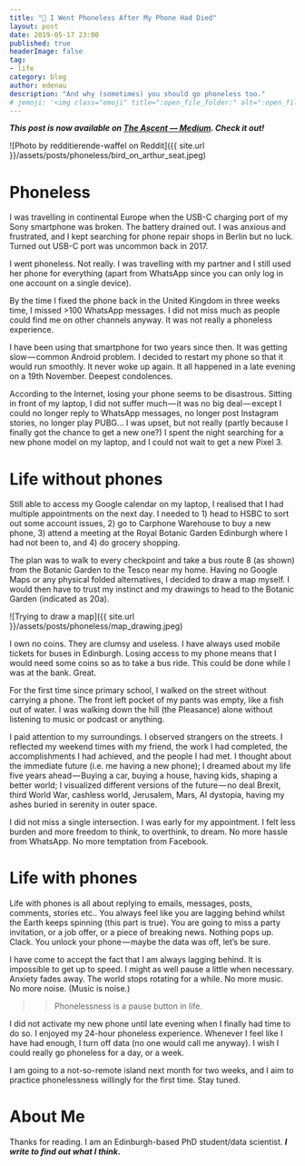 ```yaml
---
title: "️📵 I Went Phoneless After My Phone Had Died"
layout: post
date: 2019-05-17 23:00
published: true
headerImage: false
tag:
- life
category: blog
author: edenau
description: "And why (sometimes) you should go phoneless too."
# jemoji: '<img class="emoji" title=":open_file_folder:" alt=":open_file_folder:" src="https://assets.github.com/images/icons/emoji/unicode/1f5c2.png" height="20" width="20" align="absmiddle">'
---
```


***This post is now available on <a href="https://medium.com/the-ascent/i-went-phoneless-after-my-phone-had-died-b63307ae53ef" target="_blank">The Ascent — Medium</a>. Check it out!***

<div class="breaker"></div> <a id="1"></a>

![Photo by redditierende-waffel on Reddit]({{ site.url }}/assets/posts/phoneless/bird_on_arthur_seat.jpeg)

# Phoneless
I was travelling in continental Europe when the USB-C charging port of my Sony smartphone was broken. The battery drained out. I was anxious and frustrated, and I kept searching for phone repair shops in Berlin but no luck. Turned out USB-C port was uncommon back in 2017.

I went phoneless. Not really. I was travelling with my partner and I still used her phone for everything (apart from WhatsApp since you can only log in one account on a single device).

By the time I fixed the phone back in the United Kingdom in three weeks time, I missed >100 WhatsApp messages. I did not miss much as people could find me on other channels anyway. It was not really a phoneless experience.

I have been using that smartphone for two years since then. It was getting slow — common Android problem. I decided to restart my phone so that it would run smoothly. It never woke up again. It all happened in a late evening on a 19th November. Deepest condolences.

According to the Internet, losing your phone seems to be disastrous. Sitting in front of my laptop, I did not suffer much — it was no big deal — except I could no longer reply to WhatsApp messages, no longer post Instagram stories, no longer play PUBG… I was upset, but not really (partly because I finally got the chance to get a new one?) I spent the night searching for a new phone model on my laptop, and I could not wait to get a new Pixel 3.

<div class="breaker"></div> <a id="2"></a>

# Life without phones

Still able to access my Google calendar on my laptop, I realised that I had multiple appointments on the next day. I needed to 1) head to HSBC to sort out some account issues, 2) go to Carphone Warehouse to buy a new phone, 3) attend a meeting at the Royal Botanic Garden Edinburgh where I had not been to, and 4) do grocery shopping.

The plan was to walk to every checkpoint and take a bus route 8 (as shown) from the Botanic Garden to the Tesco near my home. Having no Google Maps or any physical folded alternatives, I decided to draw a map myself. I would then have to trust my instinct and my drawings to head to the Botanic Garden (indicated as 20a).

![Trying to draw a map]({{ site.url }}/assets/posts/phoneless/map_drawing.jpeg)

I own no coins. They are clumsy and useless. I have always used mobile tickets for buses in Edinburgh. Losing access to my phone means that I would need some coins so as to take a bus ride. This could be done while I was at the bank. Great.

For the first time since primary school, I walked on the street without carrying a phone. The front left pocket of my pants was empty, like a fish out of water. I was walking down the hill (the Pleasance) alone without listening to music or podcast or anything.

I paid attention to my surroundings. I observed strangers on the streets. I reflected my weekend times with my friend, the work I had completed, the accomplishments I had achieved, and the people I had met. I thought about the immediate future (i.e. me having a new phone); I dreamed about my life five years ahead — Buying a car, buying a house, having kids, shaping a better world; I visualized different versions of the future — no deal Brexit, third World War, cashless world, Jerusalem, Mars, AI dystopia, having my ashes buried in serenity in outer space.

I did not miss a single intersection. I was early for my appointment. I felt less burden and more freedom to think, to overthink, to dream. No more hassle from WhatsApp. No more temptation from Facebook.

<div class="breaker"></div> <a id="3"></a>

# Life with phones

Life with phones is all about replying to emails, messages, posts, comments, stories etc.. You always feel like you are lagging behind whilst the Earth keeps spinning (this part is true). You are going to miss a party invitation, or a job offer, or a piece of breaking news. Nothing pops up. Clack. You unlock your phone — maybe the data was off, let’s be sure.

I have come to accept the fact that I am always lagging behind. It is impossible to get up to speed. I might as well pause a little when necessary. Anxiety fades away. The world stops rotating for a while. No more music. No more noise. (Music is noise.)

>>Phonelessness is a pause button in life.

I did not activate my new phone until late evening when I finally had time to do so. I enjoyed my 24-hour phoneless experience. Whenever I feel like I have had enough, I turn off data (no one would call me anyway). I wish I could really go phoneless for a day, or a week.

I am going to a not-so-remote island next month for two weeks, and I aim to practice phonelessness willingly for the first time. Stay tuned.



<div class="breaker"></div> <a id="4"></a>

# About Me

Thanks for reading. I am an Edinburgh-based PhD student/data scientist. ***I write to find out what I think.***
